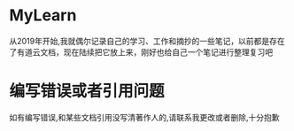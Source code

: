 # MyLearn

从2019年开始,我就偶尔记录自己的学习、工作和摘抄的一些笔记，以前都是存在了有道云文档，现在陆续把它放上来，刚好也给自己一个笔记进行整理复习吧

# 编写错误或者引用问题

如有编写错误,和某些文档引用没写清著作人的,请联系我更改或者删除,十分抱歉
